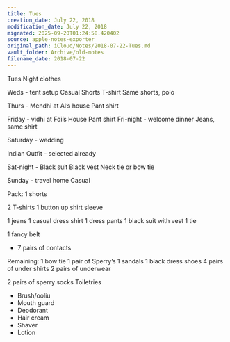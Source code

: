 ```yaml
---
title: Tues
creation_date: July 22, 2018
modification_date: July 22, 2018
migrated: 2025-09-20T01:24:58.420402
source: apple-notes-exporter
original_path: iCloud/Notes/2018-07-22-Tues.md
vault_folder: Archive/old-notes
filename_date: 2018-07-22
---
```



Tues 
Night clothes

Weds - tent setup
Casual
Shorts T-shirt 
Same shorts, polo

Thurs - Mendhi at Al’s house
Pant shirt 

Friday - vidhi at Foi’s House
Pant shirt
Fri-night - welcome dinner 
Jeans, same shirt

Saturday - wedding 

Indian Outfit - selected already

Sat-night - 
Black suit
Black vest 
Neck tie or bow tie

Sunday - travel home
Casual

Pack: 
1 shorts 

2 T-shirts
1 button up shirt sleeve

1 jeans
1 casual dress shirt
1 dress pants
1 black suit with vest
1 tie

1 fancy belt

- 7 pairs of contacts

Remaining:
1 bow tie 
1 pair of Sperry’s
1 sandals
1 black dress shoes
4 pairs of under shirts
2 pairs of underwear 

2 pairs of sperry socks
Toiletries
- Brush/ooliu
- Mouth guard
- Deodorant 
- Hair cream
- Shaver
- Lotion

